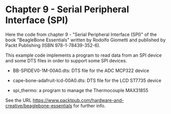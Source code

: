 Chapter 9 - Serial Peripheral Interface (SPI)
=============================================

Here the code from chapter 9 - "Serial Peripheral Interface (SPI)" of
the book "BeagleBone Essentials" written by Rodolfo Giometti and
published by Packt Publishing (ISBN 978-1-78439-352-6).

This example code implements a program to read data from an SPI device and
some DTS files in order to support some SPI devices.

* BB-SPIDEV0-1M-00A0.dts: DTS file for the ADC MCP322 device

* cape-bone-adafruit-lcd-00A0.dts: DTS file for the LCD ST7735 device

* spi_thermo: a program to manage the Thermocouple MAX31855


See the URL
https://www.packtpub.com/hardware-and-creative/beaglebone-essentials
for further info.
